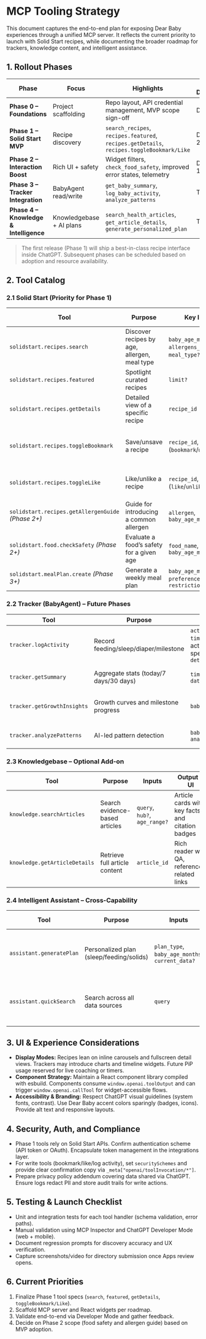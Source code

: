# MCP Tooling Strategy

This document captures the end-to-end plan for exposing Dear Baby experiences through a unified MCP server. It reflects the current priority to launch with Solid Start recipes, while documenting the broader roadmap for trackers, knowledge content, and intelligent assistance.

## 1. Rollout Phases

| Phase | Focus | Highlights | Target Duration |
| --- | --- | --- | --- |
| **Phase 0 – Foundations** | Project scaffolding | Repo layout, API credential management, MVP scope sign-off | Day 0‑1 |
| **Phase 1 – Solid Start MVP** | Recipe discovery | `search_recipes`, `recipes.featured`, `recipes.getDetails`, `recipes.toggleBookmark/Like` | Day 2‑10 |
| **Phase 2 – Interaction Boost** | Rich UI + safety | Widget filters, `check_food_safety`, improved error states, telemetry | Day 11‑15 |
| **Phase 3 – Tracker Integration** | BabyAgent read/write | `get_baby_summary`, `log_baby_activity`, `analyze_patterns` | TBD |
| **Phase 4 – Knowledge & Intelligence** | Knowledgebase + AI plans | `search_health_articles`, `get_article_details`, `generate_personalized_plan` | TBD |

> The first release (Phase 1) will ship a best-in-class recipe interface inside ChatGPT. Subsequent phases can be scheduled based on adoption and resource availability.

## 2. Tool Catalog

### 2.1 Solid Start (Priority for Phase 1)

| Tool | Purpose | Key Inputs | Output & UI Notes |
| --- | --- | --- | --- |
| `solidstart.recipes.search` | Discover recipes by age, allergen, meal type | `baby_age_months`, `allergens_to_avoid?`, `meal_type?`, `query?` | Inline carousel with age/allergen badges; supports follow-up selection |
| `solidstart.recipes.featured` | Spotlight curated recipes | `limit?` | Hero carousel or grid for quick entry points |
| `solidstart.recipes.getDetails` | Detailed view of a specific recipe | `recipe_id` | Fullscreen reader with ingredients, steps, nutrition, related recipes |
| `solidstart.recipes.toggleBookmark` | Save/unsave a recipe | `recipe_id`, `action` (`bookmark`/`unbookmark`) | Write tool with confirmation copy; updates detail widget state |
| `solidstart.recipes.toggleLike` | Like/unlike a recipe | `recipe_id`, `action` (`like`/`unlike`) | Same as above; ensures idempotency and status messaging |
| `solidstart.recipes.getAllergenGuide` *(Phase 2+)* | Guide for introducing a common allergen | `allergen`, `baby_age_months` | Step-by-step instructions + related recipes |
| `solidstart.food.checkSafety` *(Phase 2+)* | Evaluate a food’s safety for a given age | `food_name`, `baby_age_months` | Returns Safe/Warning/Not Recommended with rationale |
| `solidstart.mealPlan.create` *(Phase 3+)* | Generate a weekly meal plan | `baby_age_months`, `preferences?`, `restrictions?` | Calendar-style view + downloadable list |

### 2.2 Tracker (BabyAgent) – Future Phases

| Tool | Purpose | Inputs | Output & UI |
| --- | --- | --- | --- |
| `tracker.logActivity` | Record feeding/sleep/diaper/milestone | `activity_type`, `timestamp?`, activity-specific `details` | Confirmation card + refreshed daily stats |
| `tracker.getSummary` | Aggregate stats (today/7 days/30 days) | `time_range`, `data_types?` | Charts + anomaly callouts |
| `tracker.getGrowthInsights` | Growth curves and milestone progress | `baby_id` | Trend analysis + personalized advice |
| `tracker.analyzePatterns` | AI-led pattern detection | `baby_id`, `analysis_type` | Insights with suggested actions |

### 2.3 Knowledgebase – Optional Add-on

| Tool | Purpose | Inputs | Output & UI |
| --- | --- | --- | --- |
| `knowledge.searchArticles` | Search evidence-based articles | `query`, `hub?`, `age_range?` | Article cards with key facts and citation badges |
| `knowledge.getArticleDetails` | Retrieve full article content | `article_id` | Rich reader with QA, references, related links |

### 2.4 Intelligent Assistant – Cross-Capability

| Tool | Purpose | Inputs | Output & UI |
| --- | --- | --- | --- |
| `assistant.generatePlan` | Personalized plan (sleep/feeding/solids) | `plan_type`, `baby_age_months`, `current_data?` | Action plan combining knowledge + tracker + recipes |
| `assistant.quickSearch` | Search across all data sources | `query` | Blended results (articles, recipes, logs) with filters |

## 3. UI & Experience Considerations

- **Display Modes:** Recipes lean on inline carousels and fullscreen detail views. Trackers may introduce charts and timeline widgets. Future PiP usage reserved for live coaching or timers.
- **Component Strategy:** Maintain a React component library compiled with esbuild. Components consume `window.openai.toolOutput` and can trigger `window.openai.callTool` for widget-accessible flows.
- **Accessibility & Branding:** Respect ChatGPT visual guidelines (system fonts, contrast). Use Dear Baby accent colors sparingly (badges, icons). Provide alt text and responsive layouts.

## 4. Security, Auth, and Compliance

- Phase 1 tools rely on Solid Start APIs. Confirm authentication scheme (API token or OAuth). Encapsulate token management in the integrations layer.
- For write tools (bookmark/like/log activity), set `securitySchemes` and provide clear confirmation copy via `_meta["openai/toolInvocation/*"]`.
- Prepare privacy policy addendum covering data shared via ChatGPT. Ensure logs redact PII and store audit trails for write actions.

## 5. Testing & Launch Checklist

- Unit and integration tests for each tool handler (schema validation, error paths).
- Manual validation using MCP Inspector and ChatGPT Developer Mode (web + mobile).
- Document regression prompts for discovery accuracy and UX verification.
- Capture screenshots/video for directory submission once Apps review opens.

## 6. Current Priorities

1. Finalize Phase 1 tool specs (`search`, `featured`, `getDetails`, `toggleBookmark/Like`).
2. Scaffold MCP server and React widgets per roadmap.
3. Validate end-to-end via Developer Mode and gather feedback.
4. Decide on Phase 2 scope (food safety and allergen guide) based on MVP adoption.
